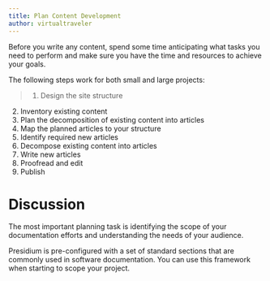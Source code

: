 ```yaml
---
title: Plan Content Development
author: virtualtraveler
---
```


Before you write any content, spend some time anticipating what tasks you need to perform and make sure you have the time and resources to achieve your goals.

The following steps work for both small and large projects:  

> 1. Design the site structure
2. Inventory existing content
3. Plan the decomposition of existing content into articles
4. Map the planned articles to your structure
5. Identify required new articles
6. Decompose existing content into articles
7. Write new articles
8. Proofread and edit
9. Publish  

# Discussion

The most important planning task is identifying the scope of your documentation efforts and understanding the needs of your audience.

Presidium is pre-configured with a set of standard sections that are commonly used in software documentation. You can use this framework when starting to scope your project.
